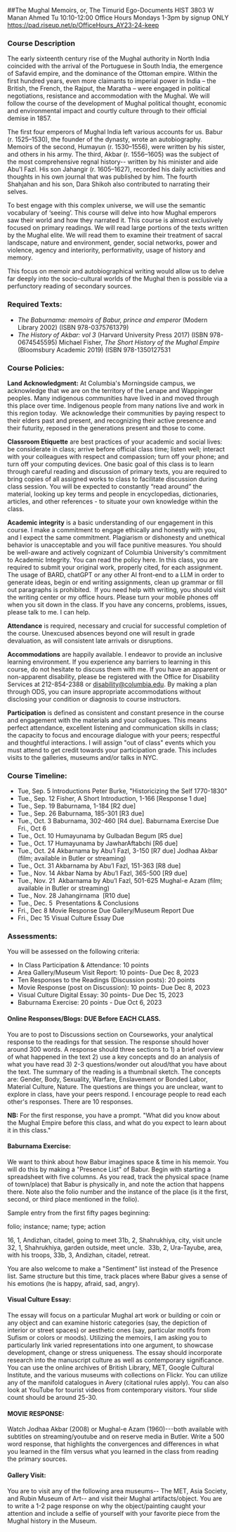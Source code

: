 
##The Mughal Memoirs, or, The Timurid Ego-Documents
HIST 3803 W
Manan Ahmed
Tu 10:10-12:00
Office Hours Mondays 1-3pm by signup ONLY
https://pad.riseup.net/p/OfficeHours_AY23-24-keep


### Course Description

The early sixteenth century rise of the Mughal authority in North India coincided with the arrival of the Portuguese in South India, the emergence of Safavid empire, and the dominance of the Ottoman empire. Within the first hundred years, even more claimants to imperial power in India – the British, the French, the Rajput, the Maratha – were engaged in political negotiations, resistance and accommodation with the Mughal. We will follow the course of the development of Mughal political thought, economic and environmental impact and courtly culture through to their official demise in 1857.

The first four emperors of Mughal India left various accounts for us. Babur (r. 1525–1530), the founder of the dynasty, wrote an autobiography. Memoirs of the second, Humayun (r. 1530–1556), were written by his sister, and others in his army. The third, Akbar (r. 1556–1605) was the subject of the most comprehensive regnal history-- written by his minister and aide Abu'l Fazl. His son Jahangir (r. 1605–1627), recorded his daily activities and thoughts in his own journal that was published by him. The fourth Shahjahan and his son, Dara Shikoh also contributed to narrating their selves.

To best engage with this complex universe, we will use the semantic vocabulary of ‘seeing’. This course will delve into how Mughal emperors saw their world and how they narrated it. This course is almost exclusively focused on primary readings. We will read large portions of the texts written by the Mughal elite. We will read them to examine their treatment of sacral landscape, nature and environment, gender, social networks, power and violence, agency and interiority, performativity, usage of history and memory. 

This focus on memoir and autobiographical writing would allow us to delve far deeply into the socio-cultural worlds of the Mughal then is possible via a perfunctory reading of secondary sources.

### Required Texts:

* *The Baburnama: memoirs of Babur, prince and emperor* (Modern Library 2002) (ISBN 978-0375761379)
* *The History of Akbar: vol 3* (Harvard University Press 2017) (ISBN 978-0674545595)
Michael Fisher, *The Short History of the Mughal Empire* (Bloomsbury Academic 2019) (ISBN 978-1350127531

### Course Policies:

**Land Acknowledgment:** At Columbia's Morningside campus, we acknowledge that we are on the territory of the Lenape and Wappinger peoples. Many indigenous communities have lived in and moved through this place over time. Indigenous people from many nations live and work in this region today.  We acknowledge their communities by paying respect to their elders past and present, and recognizing their active presence and their futurity, reposed in the generations present and those to come.

**Classroom Etiquette** are best practices of your academic and social lives: be considerate in class; arrive before official class time; listen well; interact with your colleagues with respect and compassion; turn off your phone; and turn off your computing devices. One basic goal of this class is to learn through careful reading and discussion of primary texts, you are required to bring copies of all assigned works to class to facilitate discussion during class session. You will be expected to constantly “read around” the material, looking up key terms and people in encyclopedias, dictionaries, articles, and other references - to situate your own knowledge within the class.

**Academic integrity** is a basic understanding of our engagement in this course. I make a commitment to engage ethically and honestly with you, and I expect the same commitment. Plagiarism or dishonesty and unethical behavior is unacceptable and you will face punitive measures. You should be well-aware and actively cognizant of Columbia University's commitment to Academic Integrity. You can read the policy here. In this class, you are required to submit your original work, properly cited, for each assignment. The usage of BARD, chatGPT or any other AI front-end to a LLM in order to generate ideas, begin or end writing assignments, clean up grammar or fill out paragraphs is prohibited.  If you need help with writing, you should visit the writing center or my office hours. Please turn your mobile phones off when you sit down in the class. If you have any concerns, problems, issues, please talk to me. I can help. 

**Attendance** is required, necessary and crucial for successful completion of the course. Unexcused absences beyond one will result in grade devaluation, as will consistent late arrivals or disruptions. 

**Accommodations** are happily available. I endeavor to provide an inclusive learning environment. If you experience any barriers to learning in this course, do not hesitate to discuss them with me. If you have an apparent or non-apparent disability, please be registered with the Office for Disability Services at 212-854-2388 or disability@columbia.edu. By making a plan through ODS, you can insure appropriate accommodations without disclosing your condition or diagnosis to course instructors. 

**Participation** is defined as consistent and constant presence in the course and engagement with the materials and your colleagues. This means perfect attendance, excellent listening and communication skills in class; the capacity to focus and encourage dialogue with your peers; respectful and thoughtful interactions. I will assign "out of class" events which you must attend to get credit towards your participation grade. This includes visits to the galleries, museums and/or talks in NYC. 


### Course Timeline:

* Tue, Sep. 5
Introductions
Peter Burke, "Historicizing the Self 1770-1830"
* Tue., Sep. 12
Fisher, A Short Introduction, 1-166 [Response 1 due]
* Tue., Sep. 19
Baburnama, 1-184 [R2 due]
* Tue., Sep. 26
Baburnama, 185-301 [R3 due]
* Tue., Oct. 3
Baburnama, 302-460 [R4 due]. Baburnama Exercise Due Fri., Oct 6
* Tue., Oct. 10
Humayunama by Gulbadan Begum [R5 due]
* Tue., Oct. 17
Humayunama by JawharAftabchi [R6 due]
* Tue., Oct. 24
Akbarnama by Abu’l Fazl, 3-150 [R7 due]
Jodhaa Akbar (film; available in Butler or streaming)
* Tue., Oct. 31
Akbarnama by Abu’l Fazl, 151-363 [R8 due]
* Tue., Nov. 14
Akbar Nama by Abu’l Fazl, 365-500 [R9 due]
* Tue., Nov. 21 
Akbarnama by Abu’l Fazl, 501-625
Mughal-e Azam (film; available in Butler or streaming)
* Tue., Nov. 28
Jahangirnama  [R10 due]
* Tue., Dec. 5 
Presentations & Conclusions
* Fri., Dec 8
Movie Response Due
Gallery/Museum Report Due
* Fri., Dec 15
Visual Culture Essay Due

### Assessments:

You will be assessed on the following criteria:

* In Class Participation & Attendance: 10 points 
* Area Gallery/Museum Visit Report: 10 points- Due Dec 8, 2023
* Ten Responses to the Readings (Discussion posts): 20 points
* Movie Response (post on Discussion): 10 points- Due Dec 8, 2023
* Visual Culture Digital Essay: 30 points- Due Dec 15, 2023
* Baburnama Exercise: 20 points - Due Oct 6, 2023

#### Online Responses/Blogs: DUE Before EACH CLASS. 

You are to post to Discussions section on Courseworks, your analytical response to the readings for that session. The response should hover around 300 words. A response should three sections to 1) a brief overview of what happened in the text 2) use a key concepts and do an analysis of what you have read 3) 2-3 questions/wonder out aloud/that you have about the text. The summary of the reading is a thumbnail sketch. The concepts are: Gender, Body, Sexuality, Warfare, Enslavement or Bonded Labor, Material Culture, Nature. The questions are things you are unclear, want to explore in class, have your peers respond. I encourage people to read each other's responses. There are 10 responses. 

**NB:** For the first response, you have a prompt. "What did you know about the Mughal Empire before this class, and what do you expect to learn about it in this class."

#### Baburnama Exercise: 
We want to think about how Babur imagines space & time in his memoir. You will do this by making a "Presence List" of Babur. Begin with starting a spreadsheet with five columns. As you read, track the physical space (name of town/place) that Babur is physically in, and note the action that happens there. Note also the folio number and the instance of the place (is it the first, second, or third place mentioned in the folio). 

Sample entry from the first fifty pages beginning:

folio; instance; name; type; action

16, 1, Andizhan, citadel, going to meet
31b, 2, Shahrukhiya, city, visit uncle 
32, 1, Shahrukhiya, garden outside, meet uncle. 
33b, 2, Ura-Tayube, area, with his troops,
33b, 3, Andizhan, citadel, retreat. 

You are also welcome to make a "Sentiment" list instead of the Presence list. Same structure but this time, track places where Babur gives a sense of his emotions (he is happy, afraid, sad, angry). 


#### Visual Culture Essay: 
The essay will focus on a particular Mughal art work or building or coin or any object and can examine historic categories (say, the depiction of interior or street spaces) or aesthetic ones (say, particular motifs from Sufism or colors or moods). Utilizing the memoirs, I am asking you to particularly link varied representations into one argument, to showcase development, change or stress uniqueness. The essay should incorporate research into the manuscript culture as well as contemporary significance. You can use the online archives of British Library, MET, Google Cultural Institute, and the various museums with collections on Flickr. You can utilize any of the manifold catalogues in Avery (citational rules apply). You can also look at YouTube for tourist videos from contemporary visitors. Your slide count should be around 25-30. 

#### MOVIE RESPONSE:
Watch Jodhaa Akbar (2008) or Mughal-e Azam (1960)---both available with subtitles on streaming/youtube and on reserve media in Butler. Write a 500 word response, that highlights the convergences and differences in what you learned in the film versus what you learned in the class from reading the primary sources. 

#### Gallery Visit: 
You are to visit any of the following area museums-- The MET, Asia Society, and Rubin Museum of Art-- and visit their Mughal artifacts/object. You are to write a 1-2 page response on why the object/painting caught your attention and include a selfie of yourself with your favorite piece from the Mughal history in the Museum.
